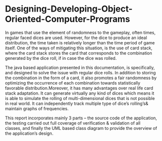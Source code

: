 # Designing-Developing-Object-Oriented-Computer-Programs

In games that use the element of randomness to the gameplay, often times, regular faced dices are used. However, for the dice to produce an ideal distribution, the time taken is relatively longer than the
time period of game itself. One of the ways of mitigating this situation, is the use of card stack, where the card stack stores the card that corresponds to the combination generated by the dice roll, if in case
the dice was rolled.

The java based application presented in this documentation, is specifically, and designed to solve the issue with regular dice rolls. In addition to storing the combination in the form of a card, it also promotes
a fair randomness by optimizing the occurrence of each combination towards statistically favorable distribution.Moreover, it has many advantages over real life card stack adaptation. It can generate
virtually any kind of dices which means it is able to simulate the rolling of multi-dimensional dices that is not possible in real world. It can independently track multiple type of dice’s rolling’s& maintain graphs of
frequencies.

This report incorporates mainly 3 parts – the source code of the application, the testing carried out full
coverage of verification & validation of all classes, and finally the UML based class diagram to provide
the overview of the application’s design.
